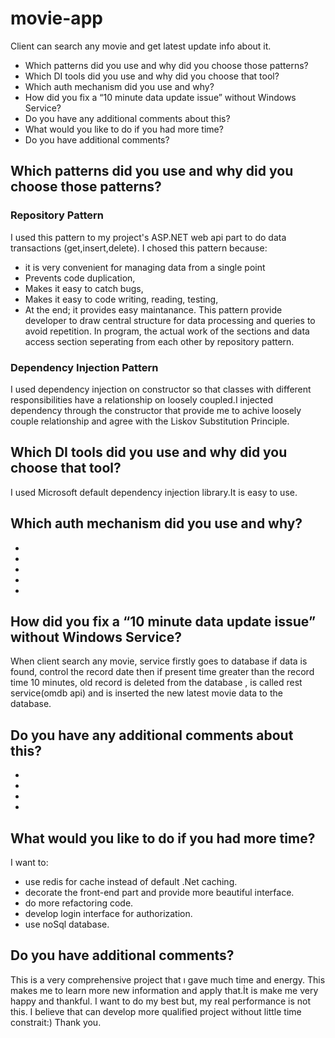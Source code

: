 # movie-app

Client can search any movie and get latest update info about it.

* Which patterns did you use and why did you choose those patterns?
* Which DI tools did you use and why did you choose that tool?
* Which auth mechanism did you use and why?
* How did you fix a “10 minute data update issue” without Windows Service?
* Do you have any additional comments about this?
* What would you like to do if you had more time?
* Do you have additional comments?

## Which patterns did you use and why did you choose those patterns?

### Repository Pattern

I used this pattern to my project's ASP.NET web api part to do data transactions (get,insert,delete).
I chosed this pattern because:
* it is very convenient for managing data from a single point
* Prevents code duplication,
* Makes it easy to catch bugs,
* Makes it easy to code writing, reading, testing,
* At the end; it provides easy maintanance.
This pattern provide developer to draw central structure for data processing and queries to avoid repetition.
In program, the actual work of the sections and data access section seperating from each other by repository pattern.

### Dependency Injection Pattern

I used dependency injection on constructor so that classes with different responsibilities have a relationship on 
loosely coupled.I injected dependency through the constructor that provide me to achive loosely couple relationship and 
agree with the Liskov Substitution Principle. 
      
## Which DI tools did you use and why did you choose that tool?

 I used Microsoft default dependency injection library.It is easy to use.
 
 
 
 
 
## Which auth mechanism did you use and why?
-
-
-
-
-
## How did you fix a “10 minute data update issue” without Windows Service?

When client search any movie, service firstly goes to database if data is found, control the record date then
if present time greater than the record time 10 minutes, old record is deleted from the database , is called rest service(omdb api) and  is inserted the new latest movie data to the database.

## Do you have any additional comments about this?
-
-
-
-
## What would you like to do if you had more time?

I want to: 
* use redis for cache instead of default .Net caching.
* decorate the front-end part and provide more beautiful interface.
* do more refactoring code.
* develop login interface for authorization.
* use noSql database.

## Do you have additional comments?

This is a very comprehensive project that ı gave much time and energy. This makes me to learn more new information and
apply that.İt is make me very happy and thankful.
I want to do my best but, my real performance is not this. I believe that can develop more qualified project without little time constrait:)
Thank you.
